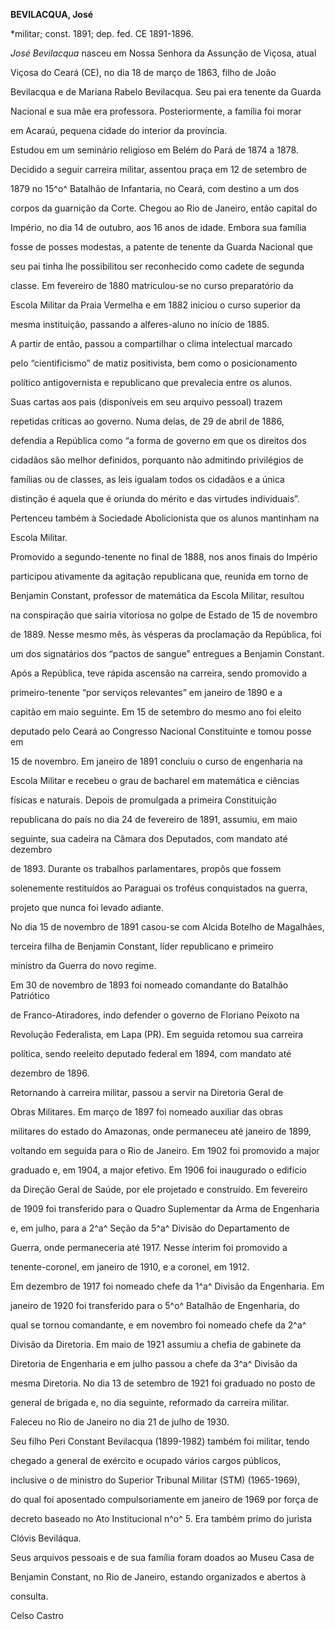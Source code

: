 **BEVILACQUA, José**



\*militar; const. 1891; dep. fed. CE 1891-1896.



*José Bevilacqua* nasceu em Nossa Senhora da Assunção de Viçosa, atual

Viçosa do Ceará (CE), no dia 18 de março de 1863, filho de João

Bevilacqua e de Mariana Rabelo Bevilacqua. Seu pai era tenente da Guarda

Nacional e sua mãe era professora. Posteriormente, a família foi morar

em Acaraú, pequena cidade do interior da província.



Estudou em um seminário religioso em Belém do Pará de 1874 a 1878.

Decidido a seguir carreira militar, assentou praça em 12 de setembro de

1879 no 15^o^ Batalhão de Infantaria, no Ceará, com destino a um dos

corpos da guarnição da Corte. Chegou ao Rio de Janeiro, então capital do

Império, no dia 14 de outubro, aos 16 anos de idade. Embora sua família

fosse de posses modestas, a patente de tenente da Guarda Nacional que

seu pai tinha lhe possibilitou ser reconhecido como cadete de segunda

classe. Em fevereiro de 1880 matriculou-se no curso preparatório da

Escola Militar da Praia Vermelha e em 1882 iniciou o curso superior da

mesma instituição, passando a alferes-aluno no início de 1885.



A partir de então, passou a compartilhar o clima intelectual marcado

pelo “cientificismo” de matiz positivista, bem como o posicionamento

político antigovernista e republicano que prevalecia entre os alunos.

Suas cartas aos pais (disponíveis em seu arquivo pessoal) trazem

repetidas críticas ao governo. Numa delas, de 29 de abril de 1886,

defendia a República como “a forma de governo em que os direitos dos

cidadãos são melhor definidos, porquanto não admitindo privilégios de

famílias ou de classes, as leis igualam todos os cidadãos e a única

distinção é aquela que é oriunda do mérito e das virtudes individuais”.

Pertenceu também à Sociedade Abolicionista que os alunos mantinham na

Escola Militar.



Promovido a segundo-tenente no final de 1888, nos anos finais do Império

participou ativamente da agitação republicana que, reunida em torno de

Benjamin Constant, professor de matemática da Escola Militar, resultou

na conspiração que sairia vitoriosa no golpe de Estado de 15 de novembro

de 1889. Nesse mesmo mês, às vésperas da proclamação da República, foi

um dos signatários dos “pactos de sangue” entregues a Benjamin Constant.

Após a República, teve rápida ascensão na carreira, sendo promovido a

primeiro-tenente “por serviços relevantes” em janeiro de 1890 e a

capitão em maio seguinte. Em 15 de setembro do mesmo ano foi eleito

deputado pelo Ceará ao Congresso Nacional Constituinte e tomou posse em

15 de novembro. Em janeiro de 1891 concluiu o curso de engenharia na

Escola Militar e recebeu o grau de bacharel em matemática e ciências

físicas e naturais. Depois de promulgada a primeira Constituição

republicana do país no dia 24 de fevereiro de 1891, assumiu, em maio

seguinte, sua cadeira na Câmara dos Deputados, com mandato até dezembro

de 1893. Durante os trabalhos parlamentares, propôs que fossem

solenemente restituídos ao Paraguai os troféus conquistados na guerra,

projeto que nunca foi levado adiante.



No dia 15 de novembro de 1891 casou-se com Alcida Botelho de Magalhães,

terceira filha de Benjamin Constant, líder republicano e primeiro

ministro da Guerra do novo regime.



Em 30 de novembro de 1893 foi nomeado comandante do Batalhão Patriótico

de Franco-Atiradores, indo defender o governo de Floriano Peixoto na

Revolução Federalista, em Lapa (PR). Em seguida retomou sua carreira

política, sendo reeleito deputado federal em 1894, com mandato até

dezembro de 1896.



Retornando à carreira militar, passou a servir na Diretoria Geral de

Obras Militares. Em março de 1897 foi nomeado auxiliar das obras

militares do estado do Amazonas, onde permaneceu até janeiro de 1899,

voltando em seguida para o Rio de Janeiro. Em 1902 foi promovido a major

graduado e, em 1904, a major efetivo. Em 1906 foi inaugurado o edifício

da Direção Geral de Saúde, por ele projetado e construído. Em fevereiro

de 1909 foi transferido para o Quadro Suplementar da Arma de Engenharia

e, em julho, para a 2^a^ Seção da 5^a^ Divisão do Departamento de

Guerra, onde permaneceria até 1917. Nesse ínterim foi promovido a

tenente-coronel, em janeiro de 1910, e a coronel, em 1912.



Em dezembro de 1917 foi nomeado chefe da 1^a^ Divisão da Engenharia. Em

janeiro de 1920 foi transferido para o 5^o^ Batalhão de Engenharia, do

qual se tornou comandante, e em novembro foi nomeado chefe da 2^a^

Divisão da Diretoria. Em maio de 1921 assumiu a chefia de gabinete da

Diretoria de Engenharia e em julho passou a chefe da 3^a^ Divisão da

mesma Diretoria. No dia 13 de setembro de 1921 foi graduado no posto de

general de brigada e, no dia seguinte, reformado da carreira militar.



Faleceu no Rio de Janeiro no dia 21 de julho de 1930.



Seu filho Peri Constant Bevilacqua (1899-1982) também foi militar, tendo

chegado a general de exército e ocupado vários cargos públicos,

inclusive o de ministro do Superior Tribunal Militar (STM) (1965-1969),

do qual foi aposentado compulsoriamente em janeiro de 1969 por força de

decreto baseado no Ato Institucional n^o^ 5. Era também primo do jurista

Clóvis Beviláqua.



Seus arquivos pessoais e de sua família foram doados ao Museu Casa de

Benjamin Constant, no Rio de Janeiro, estando organizados e abertos à

consulta.



Celso Castro



